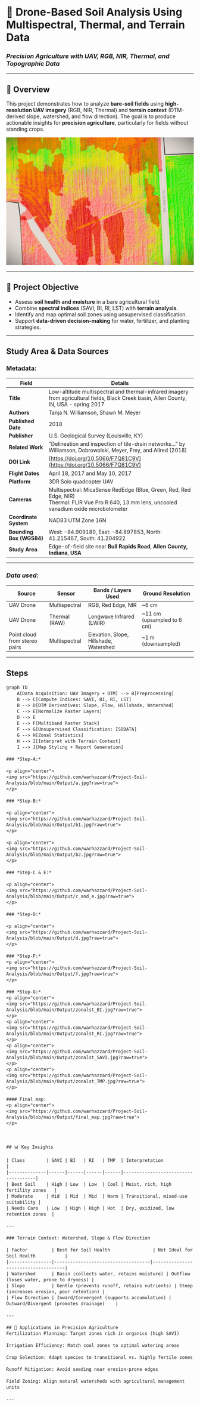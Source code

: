 # 🌱 Drone-Based Soil Analysis Using Multispectral, Thermal, and Terrain Data 
### *Precision Agriculture with UAV, RGB, NIR, Thermal, and Topographic Data*

---

## 📌 Overview

This project demonstrates how to analyze **bare-soil fields** using **high-resolution UAV imagery** (RGB, NIR, Thermal) and **terrain context** (DTM-derived slope, watershed, and flow direction). The goal is to produce actionable insights for **precision agriculture**, particularly for fields without standing crops.

<img src="https://github.com/warhazzard/Project-Soil-Analysis/blob/main/Output/front-title.jpg?raw=true">

---

## 🎯 Project Objective

- Assess **soil health and moisture** in a bare agricultural field.
- Combine **spectral indices** (SAVI, BI, RI, LST) with **terrain analysis**.
- Identify and map optimal soil zones using unsupervised classification.
- Support **data-driven decision-making** for water, fertilizer, and planting strategies.

---

## Study Area & Data Sources

### **Metadata:**

| **Field**                | **Details**                                                                                                                                         |
|--------------------------|-----------------------------------------------------------------------------------------------------------------------------------------------------|
| **Title**                | Low-altitude multispectral and thermal-infrared imagery from agricultural fields, Black Creek basin, Allen County, IN, USA - spring 2017                 |
| **Authors**              | Tanja N. Williamson, Shawn M. Meyer                                                                                                                 |
| **Published Date**       | 2018                                                                                                                                                |
| **Publisher**            | U.S. Geological Survey (Louisville, KY)                                                                                                             |
| **Related Work**         | “Delineation and inspection of tile-drain networks…” by Williamson, Dobrowolski, Meyer, Frey, and Allred (2018)                                     |
| **DOI Link**             | [https://doi.org/10.5066/F7Q81C9V](https://doi.org/10.5066/F7Q81C9V)                                                                                |
| **Flight Dates**         | April 18, 2017 and May 10, 2017                                                                                                                     |
| **Platform**             | 3DR Solo quadcopter UAV                                                                                                                             |
| **Cameras**              | Multispectral: MicaSense RedEdge (Blue, Green, Red, Red Edge, NIR) <br> Thermal: FLIR Vue Pro R 640, 13 mm lens, uncooled vanadium oxide microbolometer |
| **Coordinate System**    | NAD83 UTM Zone 16N                                                                                                                                  |
| **Bounding Box (WGS84)** | West: -84.909189, East: -84.897853, North: 41.215467, South: 41.204922                                                                             |
| **Study Area**           | Edge-of-field site near **Bull Rapids Road**, **Allen County, Indiana**, **USA**                                                                             |

---

### *Data used:*

| **Source**      | **Sensor**      | **Bands / Layers Used**                | **Ground Resolution** |
|-----------------|-----------------|----------------------------------------|----------------------|
| UAV Drone       | Multispectral   | RGB, Red Edge, NIR                     | ~6 cm                |
| UAV Drone       | Thermal (RAW)        | Longwave Infrared (LWIR)               | ~11 cm    (upsampled to 6 cm)           |
| Point cloud from stereo pairs    | Multispectral              | Elevation, Slope, Hillshade, Watershed | ~1 m   (downsampled)              |

---
## Steps

```mermaid
graph TD
    A[Data Acquisition: UAV Imagery + DTM] --> B[Preprocessing]
    B --> C[Compute Indices: SAVI, BI, RI, LST]
    B --> D[DTM Derivatives: Slope, Flow, Hillshade, Watershed]
    C --> E[Normalize Raster Layers]
    D --> E
    E --> F[Multiband Raster Stack]
    F --> G[Unsupervised Classification: ISODATA]
    G --> H[Zonal Statistics]
    H --> I[Interpret with Terrain Context]
    I --> J[Map Styling + Report Generation]
    
### *Step-A:*

<p align="center">
<img src="https://github.com/warhazzard/Project-Soil-Analysis/blob/main/Output/a.jpg?raw=true">
</p>

### *Step-B:*

<p align="center">
<img src="https://github.com/warhazzard/Project-Soil-Analysis/blob/main/Output/b1.jpg?raw=true">
</p>

<p align="center">
<img src="https://github.com/warhazzard/Project-Soil-Analysis/blob/main/Output/b2.jpg?raw=true">
</p>

### *Step-C & E:*

<p align="center">
<img src="https://github.com/warhazzard/Project-Soil-Analysis/blob/main/Output/c_and_e.jpg?raw=true">
</p>

### *Step-D:*

<p align="center">
<img src="https://github.com/warhazzard/Project-Soil-Analysis/blob/main/Output/d.jpg?raw=true">
</p>

### *Step-F:*
<p align="center">
<img src="https://github.com/warhazzard/Project-Soil-Analysis/blob/main/Output/f.jpg?raw=true">
</p>

### *Step-G:*
<p align="center">
<img src="https://github.com/warhazzard/Project-Soil-Analysis/blob/main/Output/zonalst_BI.jpg?raw=true">
</p>
<p align="center">
<img src="https://github.com/warhazzard/Project-Soil-Analysis/blob/main/Output/zonalst_RI.jpg?raw=true">
</p>
<p align="center">
<img src="https://github.com/warhazzard/Project-Soil-Analysis/blob/main/Output/zonalst_SAVI.jpg?raw=true">
</p>
<p align="center">
<img src="https://github.com/warhazzard/Project-Soil-Analysis/blob/main/Output/zonalst_TMP.jpg?raw=true">
</p>

#### Final map:
<p align="center">
<img src="https://github.com/warhazzard/Project-Soil-Analysis/blob/main/Output/final_map.jpg?raw=true">
</p>



## 📊 Key Insights

| Class        | SAVI | BI   | RI   | TMP  | Interpretation                      |
|--------------|------|------|------|------|-------------------------------------|
| Best Soil    | High | Low  | Low  | Cool | Moist, rich, high fertility zones   |
| Moderate     | Mid  | Mid  | Mid  | Warm | Transitional, mixed-use suitability |
| Needs Care   | Low  | High | High | Hot  | Dry, oxidized, low retention zones  |

---

### Terrain Context: Watershed, Slope & Flow Direction

| Factor         | Best for Soil Health                | Not Ideal for Soil Health           |
|----------------|------------------------------------|-------------------------------------|
| Watershed      | Basin (collects water, retains moisture) | Outflow (loses water, prone to dryness) |
| Slope          | Gentle (prevents runoff, retains nutrients) | Steep (increases erosion, poor retention) |
| Flow Direction | Inward/Convergent (supports accumulation) | Outward/Divergent (promotes drainage)    |

---

## 🌾 Applications in Precision Agriculture
Fertilization Planning: Target zones rich in organics (high SAVI)

Irrigation Efficiency: Match cool zones to optimal watering areas

Crop Selection: Adapt species to transitional vs. highly fertile zones

Runoff Mitigation: Avoid seeding near erosion-prone edges

Field Zoning: Align natural watersheds with agricultural management units

---


